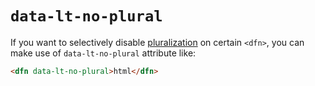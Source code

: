 # `data-lt-no-plural`

If you want to selectively disable [pluralization](pluralize) on certain `<dfn>`, you can make use of `data-lt-no-plural` attribute like:

```html
<dfn data-lt-no-plural>html</dfn>
```
